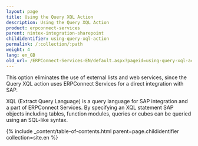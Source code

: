 ```yaml
---
layout: page
title: Using the Query XQL Action
description: Using the Query XQL Action
product: erpconnect-services
parent: nintex-integration-sharepoint
childidentifier: using-query-xql-action
permalink: /:collection/:path
weight: 4
lang: en_GB
old_url: /ERPConnect-Services-EN/default.aspx?pageid=using-query-xql-action
---
```


This option eliminates the use of external lists and web services, since the Query XQL action uses ERPConnect Services for a direct integration with SAP. 

XQL (Extract Query Language) is a query language for SAP integration and a part of ERPConnect Services.
By specifying an XQL statement SAP objects including tables, function modules, queries or cubes can be queried using an SQL-like syntax. 

{% include _content/table-of-contents.html parent=page.childidentifier collection=site.en %}